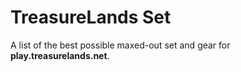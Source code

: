 # TreasureLands Set
A list of the best possible maxed-out set and gear for **play.treasurelands.net**.
